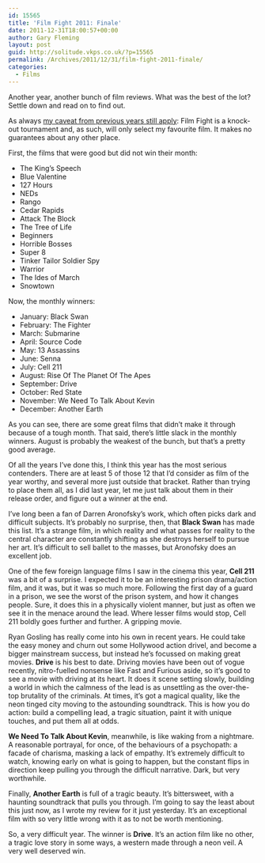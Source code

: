 ```yaml
---
id: 15565
title: 'Film Fight 2011: Finale'
date: 2011-12-31T18:00:57+00:00
author: Gary Fleming
layout: post
guid: http://solitude.vkps.co.uk/?p=15565
permalink: /Archives/2011/12/31/film-fight-2011-finale/
categories:
  - Films
---
```

Another year, another bunch of film reviews. What was the best of the lot? Settle down and read on to find out.

As always [my caveat from previous years still apply](http://solitude.vkps.co.uk/Archives/2010/12/31/film-fight-2010-finale/): Film Fight is a knock-out tournament and, as such, will only select my favourite film. It makes no guarantees about any other place.

First, the films that were good but did not win their month:

  * The King&#8217;s Speech
  * Blue Valentine
  * 127 Hours
  * NEDs
  * Rango
  * Cedar Rapids
  * Attack The Block
  * The Tree of Life
  * Beginners
  * Horrible Bosses
  * Super 8
  * Tinker Tailor Soldier Spy
  * Warrior
  * The Ides of March
  * Snowtown

Now, the monthly winners:

  * January: Black Swan
  * February: The Fighter
  * March: Submarine
  * April: Source Code
  * May: 13 Assassins
  * June: Senna
  * July: Cell 211
  * August: Rise Of The Planet Of The Apes
  * September: Drive
  * October: Red State
  * November: We Need To Talk About Kevin
  * December: Another Earth

As you can see, there are some great films that didn&#8217;t make it through because of a tough month. That said, there&#8217;s little slack in the monthly winners. August is probably the weakest of the bunch, but that&#8217;s a pretty good average.

Of all the years I&#8217;ve done this, I think this year has the most serious contenders. There are at least 5 of those 12 that I&#8217;d consider as film of the year worthy, and several more just outside that bracket. Rather than trying to place them all, as I did last year, let me just talk about them in their release order, and figure out a winner at the end.

I&#8217;ve long been a fan of Darren Aronofsky&#8217;s work, which often picks dark and difficult subjects. It&#8217;s probably no surprise, then, that **Black Swan** has made this list. It&#8217;s a strange film, in which reality and what passes for reality to the central character are constantly shifting as she destroys herself to pursue her art. It&#8217;s difficult to sell ballet to the masses, but Aronofsky does an excellent job.

One of the few foreign language films I saw in the cinema this year, **Cell 211** was a bit of a surprise. I expected it to be an interesting prison drama/action film, and it was, but it was so much more. Following the first day of a guard in a prison, we see the worst of the prison system, and how it changes people. Sure, it does this in a physically violent manner, but just as often we see it in the menace around the lead. Where lesser films would stop, Cell 211 boldly goes further and further. A gripping movie.

Ryan Gosling has really come into his own in recent years. He could take the easy money and churn out some Hollywood action drivel, and become a bigger mainstream success, but instead he&#8217;s focussed on making great movies. **Drive** is his best to date. Driving movies have been out of vogue recently, nitro-fuelled nonsense like Fast and Furious aside, so it&#8217;s good to see a movie with driving at its heart. It does it scene setting slowly, building a world in which the calmness of the lead is as unsettling as the over-the-top brutality of the criminals. At times, it&#8217;s got a magical quality, like the neon tinged city moving to the astounding soundtrack. This is how you do action: build a compelling lead, a tragic situation, paint it with unique touches, and put them all at odds.

**We Need To Talk About Kevin**, meanwhile, is like waking from a nightmare. A reasonable portrayal, for once, of the behaviours of a psychopath: a facade of charisma, masking a lack of empathy. It&#8217;s extremely difficult to watch, knowing early on what is going to happen, but the constant flips in direction keep pulling you through the difficult narrative. Dark, but very worthwhile.

Finally, **Another Earth** is full of a tragic beauty. It&#8217;s bittersweet, with a haunting soundtrack that pulls you through. I&#8217;m going to say the least about this just now, as I wrote my review for it just yesterday. It&#8217;s an exceptional film with so very little wrong with it as to not be worth mentioning.

So, a very difficult year. The winner is **Drive**. It&#8217;s an action film like no other, a tragic love story in some ways, a western made through a neon veil. A very well deserved win.

&nbsp;
